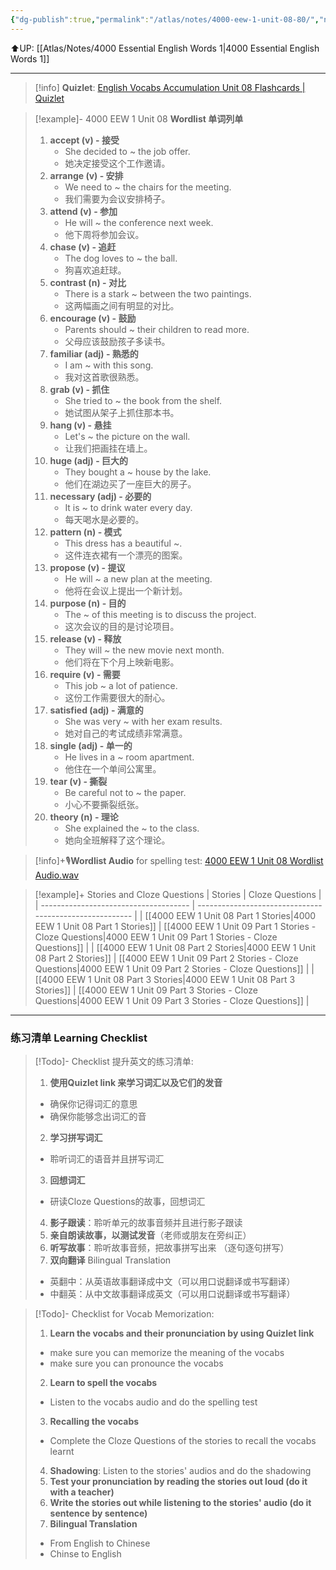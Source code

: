 ```yaml
---
{"dg-publish":true,"permalink":"/atlas/notes/4000-eew-1-unit-08-80/","noteIcon":""}
---
```


⬆️UP: [[Atlas/Notes/4000 Essential English Words 1\|4000 Essential English Words 1]]

---
> [!info] **Quizlet**: [English Vocabs Accumulation Unit 08 Flashcards | Quizlet](https://quizlet.com/922286902/english-vocabs-accumulation-set-08-flash-cards/?i=1vbzw5&x=1jqt)

> [!example]- 4000 EEW 1 Unit 08 **Wordlist 单词列单**
> 1. **accept (v) - 接受**
>     - She decided to ~ the job offer.
>     - 她决定接受这个工作邀请。
> 2. **arrange (v) - 安排**
>     - We need to ~ the chairs for the meeting.
>     - 我们需要为会议安排椅子。
> 3. **attend (v) - 参加**
>     - He will ~ the conference next week.
>     - 他下周将参加会议。
> 4. **chase (v) - 追赶**
>     - The dog loves to ~ the ball.
>     - 狗喜欢追赶球。
> 5. **contrast (n) - 对比**
>     - There is a stark ~ between the two paintings.
>     - 这两幅画之间有明显的对比。
> 6. **encourage (v) - 鼓励**
>     - Parents should ~ their children to read more.
>     - 父母应该鼓励孩子多读书。
> 7. **familiar (adj) - 熟悉的**
>     - I am ~ with this song.
>     - 我对这首歌很熟悉。
> 8. **grab (v) - 抓住**
>     - She tried to ~ the book from the shelf.
>     - 她试图从架子上抓住那本书。
> 9. **hang (v) - 悬挂**
>     - Let's ~ the picture on the wall.
>     - 让我们把画挂在墙上。
> 10. **huge (adj) - 巨大的**
>     - They bought a ~ house by the lake.
>     - 他们在湖边买了一座巨大的房子。
> 11. **necessary (adj) - 必要的**
>     - It is ~ to drink water every day.
>     - 每天喝水是必要的。
> 12. **pattern (n) - 模式**
>     - This dress has a beautiful ~.
>     - 这件连衣裙有一个漂亮的图案。
> 13. **propose (v) - 提议**
>     - He will ~ a new plan at the meeting.
>     - 他将在会议上提出一个新计划。
> 14. **purpose (n) - 目的**
>     - The ~ of this meeting is to discuss the project.
>     - 这次会议的目的是讨论项目。
> 15. **release (v) - 释放**
>     - They will ~ the new movie next month.
>     - 他们将在下个月上映新电影。
>16. **require (v) - 需要**
>     - This job ~ a lot of patience.
>     - 这份工作需要很大的耐心。
> 17. **satisfied (adj) - 满意的**
>     - She was very ~ with her exam results.
>     - 她对自己的考试成绩非常满意。
> 18. **single (adj) - 单一的**
>     - He lives in a ~ room apartment.
>     - 他住在一个单间公寓里。
> 19. **tear (v) - 撕裂**
>     - Be careful not to ~ the paper.
>     - 小心不要撕裂纸张。
> 20. **theory (n) - 理论**
>     - She explained the ~ to the class.
>     - 她向全班解释了这个理论。

 
 > [!info]+🎙️**Wordlist Audio** for spelling test: [4000 EEW 1 Unit 08 Wordlist Audio.wav]()

> [!example]+ Stories and Cloze Questions
> | Stories                               | Cloze Questions                                         |
> | ------------------------------------- | ------------------------------------------------------- |
> | [[4000 EEW 1 Unit 08 Part 1 Stories\|4000 EEW 1 Unit 08 Part 1 Stories]] | [[4000 EEW 1 Unit 09 Part 1 Stories - Cloze Questions\|4000 EEW 1 Unit 09 Part 1 Stories - Cloze Questions]] |
>| [[4000 EEW 1 Unit 08 Part 2 Stories\|4000 EEW 1 Unit 08 Part 2 Stories]] | [[4000 EEW 1 Unit 09 Part 2 Stories - Cloze Questions\|4000 EEW 1 Unit 09 Part 2 Stories - Cloze Questions]] |
> | [[4000 EEW 1 Unit 08 Part 3 Stories\|4000 EEW 1 Unit 08 Part 3 Stories]] | [[4000 EEW 1 Unit 09 Part 3 Stories - Cloze Questions\|4000 EEW 1 Unit 09 Part 3 Stories - Cloze Questions]] |

---
### 练习清单 Learning Checklist

> [!Todo]- Checklist 提升英文的练习清单:
> 1. **使用Quizlet link 来学习词汇以及它们的发音** 
>	- 确保你记得词汇的意思 
>	- 确保你能够念出词汇的音 
> 2. **学习拼写词汇** 
>	- 聆听词汇的语音并且拼写词汇 
> 3. **回想词汇**
>	- 研读Cloze Questions的故事，回想词汇 
> 4. **影子跟读**：聆听单元的故事音频并且进行影子跟读 
> 5. **亲自朗读故事，以测试发音**（老师或朋友在旁纠正）
> 6. **听写故事**：聆听故事音频，把故事拼写出来 （逐句逐句拼写）
> 7. **双向翻译** Bilingual Translation 
>	- 英翻中：从英语故事翻译成中文（可以用口说翻译或书写翻译）
>	- 中翻英：从中文故事翻译成英文（可以用口说翻译或书写翻译）

> [!Todo]- Checklist for Vocab Memorization:
> 
> 1. **Learn the vocabs and their pronunciation by using Quizlet link**
>	- make sure you can memorize the meaning of the vocabs
>	- make sure you can pronounce the vocabs
> 2. **Learn to spell the vocabs**
>	- Listen to the vocabs audio and do the spelling test
> 3. **Recalling the vocabs**
>	- Complete the Cloze Questions of the stories to recall the vocabs learnt
> 4. **Shadowing**: Listen to the stories' audios and do the shadowing
> 5. **Test your pronunciation by reading the stories out loud (do it with a teacher)**
> 6. **Write the stories out while listening to the stories' audio (do it sentence by sentence)**
> 7. **Bilingual Translation** 
> 	- From English to Chinese
> 	- Chinse to English

